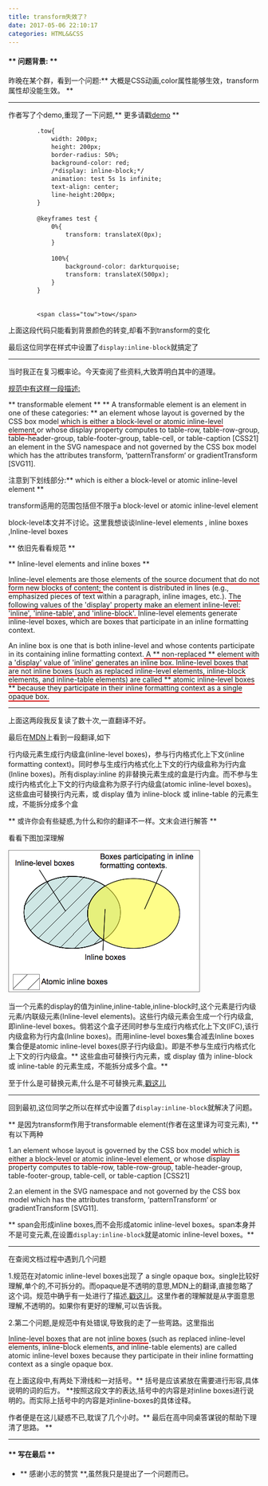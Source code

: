 ```yaml
---
title: transform失效了?
date: 2017-05-06 22:10:17
categories: HTML&&CSS
---
```


<style>

    .underline{
        border-bottom:2px ridge red;
    }

</style>

#### ** 问题背景: **

昨晚在某个群，看到一个问题:** 大概是CSS动画,color属性能够生效，transform属性却没能生效。 **

***************************************

作者写了个demo,重现了一下问题,** 更多请戳[demo](http://www.sail.name/CSS_Demo/why-the-transform-cannot-work-test.html) **

```
        .tow{
            width: 200px;
            height: 200px;
            border-radius: 50%;
            background-color: red;
            /*display: inline-block;*/
            animation: test 5s 1s infinite;
            text-align: center;
            line-height:200px;
        }

        @keyframes test {
            0%{
                transform: translateX(0px);
            }

            100%{
                background-color: darkturquoise;
                transform: translateX(500px);
            }
        }


        <span class="tow">tow</span>
```

上面这段代码只能看到背景颜色的转变,却看不到transform的变化

最后这位同学在样式中设置了<code>display:inline-block</code>就搞定了

**************************

当时我正在复习概率论。今天查阅了些资料,大致弄明白其中的道理。

[规范中有这样一段描述:](https://www.w3.org/TR/css-transforms-1/#transform-property)

** transformable element **
** A transformable element is an element in one of these categories: **
an element whose layout is governed by the CSS box model<span class="underline"> which is either a block-level or atomic inline-level element,</span>or whose display property computes to table-row, table-row-group, table-header-group, table-footer-group, table-cell, or table-caption [CSS21]
an element in the SVG namespace and not governed by the CSS box model which has the attributes transform, ‘patternTransform‘ or gradientTransform [SVG11].

注意到下划线部分:** which is either a block-level or atomic inline-level element **

transform适用的范围包括但不限于a block-level or atomic inline-level element

block-level本文并不讨论。这里我想谈谈Inline-level elements , inline boxes ,Inline-level boxes

** 依旧先看看规范 **

** Inline-level elements and inline boxes **

<span class="underline">Inline-level elements are those elements of the source document that do not form new blocks of content; </span>the content is distributed in lines (e.g., emphasized pieces of text within a paragraph, inline images, etc.). <span class="underline">The following values of the 'display' property make an element inline-level: 'inline', 'inline-table', and 'inline-block'. </span>Inline-level elements generate inline-level boxes, which are boxes that participate in an inline formatting context.

An inline box is one that is both inline-level and whose contents participate in its containing inline formatting context.<span class="underline"> A ** non-replaced ** element with a 'display' value of 'inline' generates an inline box. Inline-level boxes that are not inline boxes (such as replaced inline-level elements, inline-block elements, and inline-table elements) are called ** atomic inline-level boxes ** because they participate in their inline formatting context as a single opaque box.</span>

**************************

上面这两段我反复读了数十次,一直翻译不好。

最后在[MDN](https://developer.mozilla.org/zh-CN/docs/Web/Guide/CSS/Visual_formatting_model)上看到一段翻译,如下

行内级元素生成行内级盒(inline-level boxes)，参与行内格式化上下文(inline formatting context)。同时参与生成行内格式化上下文的行内级盒称为行内盒(Inline boxes)。所有display:inline 的非替换元素生成的盒是行内盒。而不参与生成行内格式化上下文的行内级盒称为原子行内级盒(atomic inline-level boxes)。这些盒由可替换行内元素，或 display 值为 inline-block 或 inline-table 的元素生成，不能拆分成多个盒

** 或许你会有些疑惑,为什么和你的翻译不一样。文末会进行解答 **

看看下图加深理解

![inlines.png](/img/htmlcss/inlines.png)

当一个元素的display的值为inline,inline-table,inline-block时,这个元素是行内级元素/内联级元素(Inline-level elements)。这些行内级元素会生成一个行内级盒,即inline-level boxes。倘若这个盒子还同时参与生成行内格式化上下文(IFC),该行内级盒称为行内盒(Inline boxes)。而用inline-level boxes集合减去Inline boxes集合便是atomic inline-level boxes(原子行内级盒)。即是不参与生成行内格式化上下文的行内级盒。** 这些盒由可替换行内元素，或 display 值为 inline-block 或 inline-table 的元素生成，不能拆分成多个盒。**

至于什么是可替换元素,什么是不可替换元素,[戳这儿](https://www.w3.org/TR/CSS21/conform.html)
**************************

回到最初,这位同学之所以在样式中设置了<code>display:inline-block</code>就解决了问题。

** 是因为transform作用于transformable element(作者在这里译为可变元素), **有以下两种

1.an element whose layout is governed by the CSS box model<span class="underline"> which is either a block-level or atomic inline-level element, </span>or whose display property computes to table-row, table-row-group, table-header-group, table-footer-group, table-cell, or table-caption [CSS21]

2.an element in the SVG namespace and not governed by the CSS box model which has the attributes transform, ‘patternTransform‘ or gradientTransform [SVG11].

** span会形成inline boxes,而不会形成atomic inline-level boxes。span本身并不是可变元素,在设置<code>display:inline-block</code>就是atomic inline-level boxes。**

**************************

在查阅文档过程中遇到几个问题

1.规范在对atomic inline-level boxes出现了 a single opaque box。single比较好理解,单个的,不可拆分的。而opaque是不透明的意思,MDN上的翻译,直接忽略了这个词。规范中确乎有一处进行了描述,[戳这儿](https://www.w3.org/2009/07/B-and-B/border-image-shadow-combine.html)。这里作者的理解就是从字面意思理解,不透明的。如果你有更好的理解,可以告诉我。

2.第二个问题,是规范中有处错误,导致我的走了一些弯路。这里指出

<span class="underline">Inline-level boxes </span> that are not <span class="underline"> inline boxes </span>  (such as replaced inline-level elements, inline-block elements, and inline-table elements) are called atomic inline-level boxes because they participate in their inline formatting context as a single opaque box.

在上面这段中,有两处下滑线和一对括号。** 括号是应该紧放在需要进行形容,具体说明的词的后方。 **按照这段文字的表达,括号中的内容是对inline boxes进行说明的。而实际上括号中的内容是对inline-boxes的具体诠释。

作者便是在这儿疑惑不已,耽误了几个小时。** 最后在高中同桌答谋锐的帮助下理清了思路。 **

**************************

#### ** 写在最后 **

- ** 感谢小志的赞赏 **,虽然我只是提出了一个问题而已。

